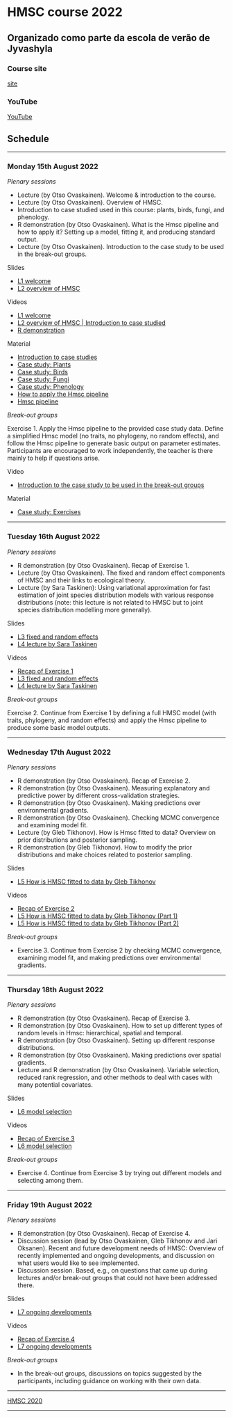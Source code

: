 #  HMSC course 2022

## Organizado como parte da escola de verão de Jyvashyla

### Course site

[site](https://www.helsinki.fi/en/researchgroups/statistical-ecology/software/hmsc)

### YouTube

[YouTube](https://www.youtube.com/channel/UCgSflScNO81Nxw39rTLMZXw)

## Schedule

---

### Monday 15th August 2022

*Plenary sessions*

- Lecture (by Otso Ovaskainen). Welcome & introduction to the course.
- Lecture (by Otso Ovaskainen). Overview of HMSC.
- Introduction to case studied used in this course: plants, birds, fungi, and phenology.
- R demonstration (by Otso Ovaskainen). What is the Hmsc pipeline and how to apply it? Setting up a model, fitting it, and producing standard output.
- Lecture (by Otso Ovaskainen). Introduction to the case study to be used in the break-out groups.

Slides
- [L1 welcome](https://raw.githubusercontent.com/mauriciovancine/hmsc-2022/main/01_lectures/L1%20welcome.pdf)
- [L2 overview of HMSC](https://raw.githubusercontent.com/mauriciovancine/hmsc-2022/main/01_lectures/L2%20overview%20of%20HMSC.pdf)

Videos
- [L1 welcome](https://youtu.be/USqztEnJxyw)
- [L2 overview of HMSC | Introduction to case studied](https://youtu.be/qMZKYHcXoKw)
- [R demonstration](https://youtu.be/duPLbotR054)

Material
- [Introduction to case studies](https://www.helsinki.fi/assets/drupal/2022-08/Introduction%20to%20case%20studies.pdf)
- [Case study: Plants](https://www.dropbox.com/s/4oqs0p539j19yu5/case%20study%20plants.zip?dl=0)
- [Case study: Birds](https://www.dropbox.com/s/cwp7euhanvjhqxi/case%20study%20birds.zip?dl=0)
- [Case study: Fungi](https://www.dropbox.com/s/wa7zei3lkndp78e/case%20study%20fungi.zip?dl=0)
- [Case study: Phenology](https://www.dropbox.com/s/jobahs38mh40eyg/case%20study%20phenology.zip?dl=0)
- [How to apply the Hmsc pipeline](https://www.helsinki.fi/assets/drupal/2022-08/How%20to%20apply%20the%20Hmsc%20pipeline.pdf)
- [Hmsc pipeline](https://www.dropbox.com/s/08ptxne82x7bpqd/Hmsc%20pipeline.zip?dl=0)

*Break-out groups*

Exercise 1. Apply the Hmsc pipeline to the provided case study data. Define a simplified Hmsc model (no traits, no phylogeny, no random effects), and follow the Hmsc pipeline to generate basic output on parameter estimates. Participants are encouraged to work independently, the teacher is there mainly to help if questions arise.

Video
- [Introduction to the case study to be used in the break-out groups](https://youtu.be/duPLbotR054?t=2520)

Material
- [Case study: Exercises](https://www.dropbox.com/s/xqlx2t1brr7p9mx/case%20study%20exercises.zip?dl=0)

---

### Tuesday 16th August 2022

*Plenary sessions*

- R demonstration (by Otso Ovaskainen). Recap of Exercise 1.
- Lecture (by Otso Ovaskainen). The fixed and random effect components of HMSC and their links to ecological theory.
- Lecture (by Sara Taskinen): Using variational approximation for fast estimation of joint species distribution models with various response distributions (note: this lecture is not related to HMSC but to joint species distribution modelling more generally).

Slides
- [L3 fixed and random effects](https://raw.githubusercontent.com/mauriciovancine/hmsc-2022/main/01_lectures/L3%20fixed%20and%20random%20effects.pdf)
- [L4 lecture by Sara Taskinen](https://raw.githubusercontent.com/mauriciovancine/hmsc-2022/main/01_lectures/L4%20lecture%20by%20Sara%20Taskinen.pdf)

Videos
- [Recap of Exercise 1](https://youtu.be/N4nxpPLgx9M)
- [L3 fixed and random effects](https://youtu.be/N4nxpPLgx9M?t=4682)
- [L4 lecture by Sara Taskinen](https://youtu.be/8lm3DErb2mY)

*Break-out groups*

Exercise 2. Continue from Exercise 1 by defining a full HMSC model (with traits, phylogeny, and random effects) and apply the Hmsc pipeline to produce some basic model outputs.

---

### Wednesday 17th August 2022

*Plenary sessions*

- R demonstration (by Otso Ovaskainen). Recap of Exercise 2.
- R demonstration (by Otso Ovaskainen). Measuring explanatory and predictive power by different cross-validation strategies.
- R demonstration (by Otso Ovaskainen). Making predictions over environmental gradients.
- R demonstration (by Otso Ovaskainen). Checking MCMC convergence and examining model fit.
- Lecture (by Gleb Tikhonov). How is Hmsc fitted to data? Overview on prior distributions and posterior sampling.
- R demonstration (by Gleb Tikhonov). How to modify the prior distributions and make choices related to posterior sampling.

Slides
- [L5 How is HMSC fitted to data by Gleb Tikhonov](https://raw.githubusercontent.com/mauriciovancine/hmsc-2022/main/01_lectures/L5%20How%20is%20HMSC%20fitted%20to%20data%20by%20Gleb%20Tikhonov.pdf)

Videos
- [Recap of Exercise 2](https://youtu.be/_zylFuNq7Pk)
- [L5 How is HMSC fitted to data by Gleb Tikhonov (Part 1)](https://youtu.be/2y7NnEEGFcc)
- [L5 How is HMSC fitted to data by Gleb Tikhonov (Part 2)](https://youtu.be/qLeQy8l_H_k)

*Break-out groups*

- Exercise 3. Continue from Exercise 2 by checking MCMC convergence, examining model fit, and making predictions over environmental gradients.

---

### Thursday 18th August 2022

*Plenary sessions*

- R demonstration (by Otso Ovaskainen). Recap of Exercise 3.
- R demonstration (by Otso Ovaskainen). How to set up different types of random levels in Hmsc: hierarchical, spatial and temporal.
- R demonstration (by Otso Ovaskainen). Setting up different response distributions.
- R demonstration (by Otso Ovaskainen). Making predictions over spatial gradients.
- Lecture and R demonstration (by Otso Ovaskainen). Variable selection, reduced rank regression, and other methods to deal with cases with many potential covariates.

Slides
- [L6 model selection](https://raw.githubusercontent.com/mauriciovancine/hmsc-2022/main/01_lectures/L6%20model%20selection.pdf)

Videos
- [Recap of Exercise 3](https://youtu.be/ly2-8uEJ5HI)
- [L6 model selection](https://youtu.be/LIYsdagKQ6E)

*Break-out groups*

- Exercise 4. Continue from Exercise 3 by trying out different models and selecting among them.

---

### Friday 19th August 2022

*Plenary sessions*

- R demonstration (by Otso Ovaskainen). Recap of Exercise 4.
- Discussion session (lead by Otso Ovaskainen, Gleb Tikhonov and Jari Oksanen). Recent and future development needs of HMSC: Overview of recently implemented and ongoing developments, and discussion on what users would like to see implemented.
- Discussion session. Based, e.g., on questions that came up during lectures and/or break-out groups that could not have been addressed there.

Slides
- [L7 ongoing developments](https://raw.githubusercontent.com/mauriciovancine/hmsc-2022/main/01_lectures/L7%20ongoing%20developments.pdf)

Videos
- [Recap of Exercise 4](https://youtu.be/nZy-ic6j4bI)
- [L7 ongoing developments](https://youtu.be/73RxTPcuSXY)

*Break-out groups*

- In the break-out groups, discussions on topics suggested by the participants, including guidance on working with their own data.

---

[HMSC 2020](https://github.com/mauriciovancine/hmsc-2020)

---

